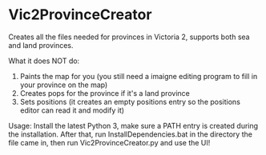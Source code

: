 # Vic2ProvinceCreator
Creates all the files needed for provinces in Victoria 2, supports both sea and land provinces. 

What it does NOT do: 

1. Paints the map for you (you still need a imaigne editing program to fill in your province on the map)
2. Creates pops for the province if it's a land province
3. Sets positions (it creates an empty positions entry so the positions editor can read it and modify it)


Usage: Install the latest Python 3, make sure a PATH entry is created during the installation. After that, run InstallDependencies.bat in the directory the file came in, then run Vic2ProvinceCreator.py and use the UI!
